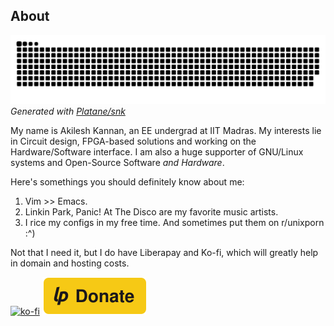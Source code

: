 About
-----

![contribution-graph-snake](https://raw.githubusercontent.com/aklsh/aklsh/output/github-contribution-grid-snake.svg)  
_Generated with [Platane/snk](https://github.com/Platane/snk)_

My name is Akilesh Kannan, an EE undergrad at IIT Madras. My interests lie in Circuit design, FPGA-based solutions and working on the Hardware/Software interface.
I am also a huge supporter of GNU/Linux systems and Open-Source Software _and Hardware_.

Here's somethings you should definitely know about me:

1. Vim >> Emacs.
3. Linkin Park, Panic! At The Disco are my favorite music artists.
4. I rice my configs in my free time. And sometimes put them on r/unixporn :^)

Not that I need it, but I do have Liberapay and Ko-fi, which will greatly help in domain and hosting costs.

[![ko-fi](https://ko-fi.com/img/githubbutton_sm.svg)](https://ko-fi.com/P5P1AAMDT)
[![liberapay](liberapay.svg)](https://liberapay.com/aklsh/donate)
